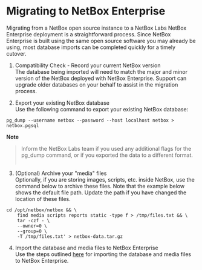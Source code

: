 # Migrating to NetBox Enterprise

Migrating from a NetBox open source instance to a NetBox Labs NetBox Enterprise deployment is a straightforward
process. Since NetBox Enterprise is built using the same open source software you may already be using, most database imports can be
completed quickly for a timely cutover. 

1. Compatibility Check - Record your current NetBox version <br>
The database being imported will need to match the major and minor version of the NetBox deployed with NetBox Enterprise. Support can upgrade older databases on your behalf to assist in the migration process.

2. Export your existing NetBox database<br>
Use the following command to export your existing NetBox database:
```shell
pg_dump --username netbox --password --host localhost netbox > netbox.pgsql 
```
**Note** <br>
>   Inform the NetBox Labs team if you used any additional flags for the pg_dump command, or if you exported the data to a different format.
<br><br>

3. (Optional) Archive your "media" files<br>
Optionally, if you are storing images, scripts, etc. inside NetBox, use the command below to archive these files. Note that the
example below shows the default file path. Update the path if you have changed the location of these files.
```shell
cd /opt/netbox/netbox && \
    find media scripts reports static -type f > /tmp/files.txt && \
    tar -czf - \
    --owner=0 \
    --group=0 \
    -T /tmp/files.txt' > netbox-data.tar.gz
```

4. Import the database and media files to NetBox Enterprise<br>
Use the steps outlined [here](./nbe-backups.md#restoring-your-backups) for importing the database and media files to NetBox Enterprise.